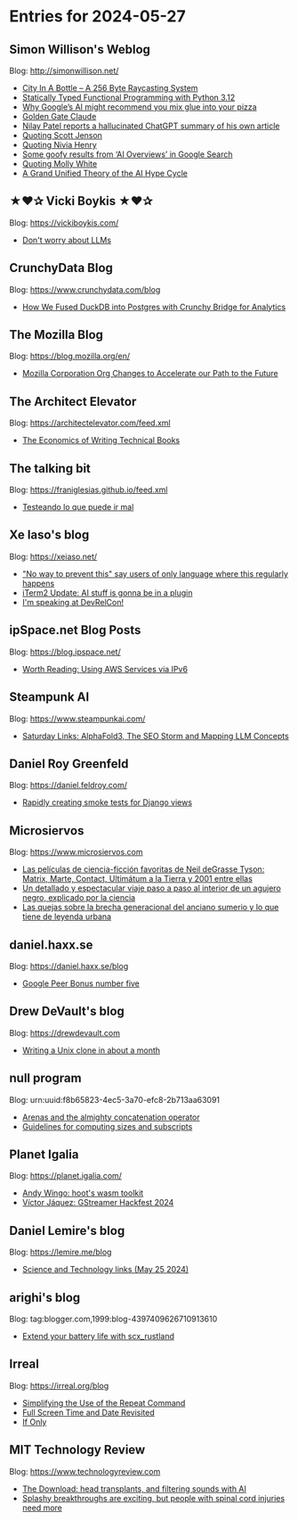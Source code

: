# Entries for 2024-05-27
## Simon Willison's Weblog 
Blog: http://simonwillison.net/ 

- [City In A Bottle – A 256 Byte Raycasting System](https://simonwillison.net/2024/May/26/city-in-a-bottle/#atom-everything)
- [Statically Typed Functional Programming with Python 3.12](https://simonwillison.net/2024/May/26/statically-typed-functional-programming-with-python-312/#atom-everything)
- [Why Google’s AI might recommend you mix glue into your pizza](https://simonwillison.net/2024/May/25/why-googles-ai-might-recommend-you-mix-glue-into-your-pizza/#atom-everything)
- [Golden Gate Claude](https://simonwillison.net/2024/May/24/golden-gate-claude/#atom-everything)
- [Nilay Patel reports a hallucinated ChatGPT summary of his own article](https://simonwillison.net/2024/May/24/nilay-patel-hallucinated-chatgpt/#atom-everything)
- [Quoting Scott Jenson](https://simonwillison.net/2024/May/24/scott-jenson/#atom-everything)
- [Quoting Nivia Henry](https://simonwillison.net/2024/May/24/nivia-henry/#atom-everything)
- [Some goofy results from ‘AI Overviews’ in Google Search](https://simonwillison.net/2024/May/24/some-goofy-results-from-ai-overviews-in-google-search/#atom-everything)
- [Quoting Molly White](https://simonwillison.net/2024/May/24/molly-white/#atom-everything)
- [A Grand Unified Theory of the AI Hype Cycle](https://simonwillison.net/2024/May/24/a-grand-unified-theory-of-the-ai-hype-cycle/#atom-everything)
## ★❤✰ Vicki Boykis ★❤✰ 
Blog: https://vickiboykis.com/ 

- [Don't worry about LLMs](https://vickiboykis.com/2024/05/20/dont-worry-about-llms/)
## CrunchyData Blog 
Blog: https://www.crunchydata.com/blog 

- [ How We Fused DuckDB into Postgres with Crunchy Bridge for Analytics ](https://www.crunchydata.com/blog/how-we-fused-duckdb-into-postgres-with-crunchy-bridge-for-analytics)
## The Mozilla Blog 
Blog: https://blog.mozilla.org/en/ 

- [Mozilla Corporation Org Changes to Accelerate our Path to the Future](https://blog.mozilla.org/en/mozilla/mozilla-corporation-org-changes-to-accelerate-our-path-to-the-future/)
## The Architect Elevator 
Blog: https://architectelevator.com/feed.xml 

- [The Economics of Writing Technical Books](https://architectelevator.com/strategy/book-author-economics/)
## The talking bit 
Blog: https://franiglesias.github.io/feed.xml 

- [Testeando lo que puede ir mal](https://franiglesias.github.io/sad-path-tests/)
## Xe Iaso's blog 
Blog: https://xeiaso.net/ 

- ["No way to prevent this" say users of only language where this regularly happens](https://xeiaso.net/shitposts/no-way-to-prevent-this/CVE-2023-52656/)
- [iTerm2 Update: AI stuff is gonna be in a plugin](https://xeiaso.net/notes/2024/iterm2-update/)
- [I'm speaking at DevRelCon!](https://xeiaso.net/notes/2024/devrelcon/)
## ipSpace.net Blog Posts 
Blog: https://blog.ipspace.net/ 

- [Worth Reading: Using AWS Services via IPv6](https://blog.ipspace.net/2024/05/worth-reading-aws-egress-traffic-ipv6.html?utm_source=atom_feed)
## Steampunk AI 
Blog: https://www.steampunkai.com/ 

- [Saturday Links: AlphaFold3, The SEO Storm and Mapping LLM Concepts](https://www.steampunkai.com/saturday-links-7/)
## Daniel Roy Greenfeld 
Blog: https://daniel.feldroy.com/ 

- [Rapidly creating smoke tests for Django views](https://daniel.feldroy.com/posts/2024-05-rapidly-creating-smoke-tests-for-django-views)
## Microsiervos 
Blog: https://www.microsiervos.com 

- [Las películas de ciencia-ficción favoritas de Neil deGrasse Tyson: Matrix, Marte, Contact, Ultimátum a la Tierra y 2001  entre ellas](https://www.microsiervos.com/archivo/peliculas-tv/peliculas-ciencia-ficcion-degrasse-tyson-matrix-marte-contact-ultimatum-tierra-2001.html)
- [Un detallado y espectacular viaje paso a paso al interior de un agujero negro, explicado por la ciencia](https://www.microsiervos.com/archivo/espacio/detallado-viaje-agujero-negro-ciencia.html)
- [Las quejas sobre la brecha generacional del anciano sumerio y lo que tiene de leyenda urbana](https://www.microsiervos.com/archivo/leyendas-urbanas/quejas-brecha-generacional-sumerios-leyenda-urbana.html)
## daniel.haxx.se 
Blog: https://daniel.haxx.se/blog 

- [Google Peer Bonus number five](https://daniel.haxx.se/blog/2024/05/24/google-peer-bonus-number-five/)
## Drew DeVault's blog 
Blog: https://drewdevault.com 

- [Writing a Unix clone in about a month](https://drewdevault.com/2024/05/24/2024-05-24-Bunnix.html)
## null program 
Blog: urn:uuid:f8b65823-4ec5-3a70-efc8-2b713aa63091 

- [Arenas and the almighty concatenation operator](https://nullprogram.com/blog/2024/05/25/)
- [Guidelines for computing sizes and subscripts](https://nullprogram.com/blog/2024/05/24/)
## Planet Igalia 
Blog: https://planet.igalia.com/ 

- [Andy Wingo: hoot's wasm toolkit](https://wingolog.org/archives/2024/05/24/hoots-wasm-toolkit)
- [Víctor Jáquez: GStreamer Hackfest 2024](https://blogs.igalia.com/vjaquez/gstreamer-hackfest-2024/)
## Daniel Lemire's blog 
Blog: https://lemire.me/blog 

- [Science and Technology links (May 25 2024)](https://lemire.me/blog/2024/05/26/science-and-technology-links-may-25-2024/)
## arighi's blog 
Blog: tag:blogger.com,1999:blog-4397409626710913610 

- [Extend your battery life with scx_rustland](https://arighi.blogspot.com/feeds/1658548608697488006/comments/default)
## Irreal 
Blog: https://irreal.org/blog 

- [Simplifying the Use of the Repeat Command](https://irreal.org/blog/?p=12200)
- [Full Screen Time and Date Revisited](https://irreal.org/blog/?p=12197)
- [If Only](https://irreal.org/blog/?p=12195)
## MIT Technology Review 
Blog: https://www.technologyreview.com 

- [The Download: head transplants, and filtering sounds with AI](https://www.technologyreview.com/2024/05/24/1092873/the-download-head-transplants-and-filtering-sounds-with-ai/)
- [Splashy breakthroughs are exciting, but people with spinal cord injuries need more](https://www.technologyreview.com/2024/05/24/1092836/splashy-breakthroughs-are-exciting-but-people-with-spinal-cord-injuries-need-more/)